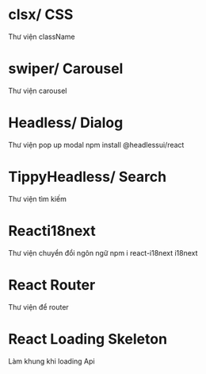 # clsx/ CSS
Thư viện className
# swiper/ Carousel
Thư viện carousel
# Headless/ Dialog
Thư viện pop up modal 
npm install @headlessui/react
# TippyHeadless/ Search
Thư viện tìm kiếm
# Reacti18next
Thư viện chuyển đổi ngôn ngữ
npm i react-i18next i18next
# React Router
Thư viện để router
# React Loading Skeleton
Làm khung khi loading Api